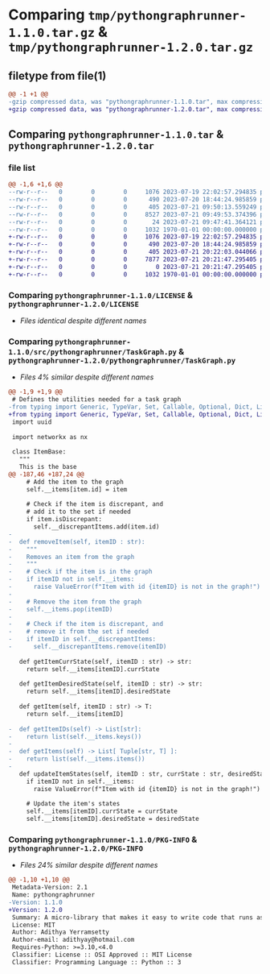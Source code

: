 # Comparing `tmp/pythongraphrunner-1.1.0.tar.gz` & `tmp/pythongraphrunner-1.2.0.tar.gz`

## filetype from file(1)

```diff
@@ -1 +1 @@
-gzip compressed data, was "pythongraphrunner-1.1.0.tar", max compression
+gzip compressed data, was "pythongraphrunner-1.2.0.tar", max compression
```

## Comparing `pythongraphrunner-1.1.0.tar` & `pythongraphrunner-1.2.0.tar`

### file list

```diff
@@ -1,6 +1,6 @@
--rw-r--r--   0        0        0     1076 2023-07-19 22:02:57.294835 pythongraphrunner-1.1.0/LICENSE
--rw-r--r--   0        0        0      490 2023-07-20 18:44:24.985859 pythongraphrunner-1.1.0/README.md
--rw-r--r--   0        0        0      405 2023-07-21 09:50:13.559249 pythongraphrunner-1.1.0/pyproject.toml
--rw-r--r--   0        0        0     8527 2023-07-21 09:49:53.374396 pythongraphrunner-1.1.0/src/pythongraphrunner/TaskGraph.py
--rw-r--r--   0        0        0       24 2023-07-21 09:47:41.364121 pythongraphrunner-1.1.0/src/pythongraphrunner/__init__.py
--rw-r--r--   0        0        0     1032 1970-01-01 00:00:00.000000 pythongraphrunner-1.1.0/PKG-INFO
+-rw-r--r--   0        0        0     1076 2023-07-19 22:02:57.294835 pythongraphrunner-1.2.0/LICENSE
+-rw-r--r--   0        0        0      490 2023-07-20 18:44:24.985859 pythongraphrunner-1.2.0/README.md
+-rw-r--r--   0        0        0      405 2023-07-21 20:22:03.044066 pythongraphrunner-1.2.0/pyproject.toml
+-rw-r--r--   0        0        0     7877 2023-07-21 20:21:47.295405 pythongraphrunner-1.2.0/pythongraphrunner/TaskGraph.py
+-rw-r--r--   0        0        0        0 2023-07-21 20:21:47.295405 pythongraphrunner-1.2.0/pythongraphrunner/__init__.py
+-rw-r--r--   0        0        0     1032 1970-01-01 00:00:00.000000 pythongraphrunner-1.2.0/PKG-INFO
```

### Comparing `pythongraphrunner-1.1.0/LICENSE` & `pythongraphrunner-1.2.0/LICENSE`

 * *Files identical despite different names*

### Comparing `pythongraphrunner-1.1.0/src/pythongraphrunner/TaskGraph.py` & `pythongraphrunner-1.2.0/pythongraphrunner/TaskGraph.py`

 * *Files 4% similar despite different names*

```diff
@@ -1,9 +1,9 @@
 # Defines the utilities needed for a task graph
-from typing import Generic, TypeVar, Set, Callable, Optional, Dict, List, Tuple
+from typing import Generic, TypeVar, Set, Callable, Optional, Dict, List
 import uuid
 
 import networkx as nx
 
 class ItemBase:
   """
   This is the base
@@ -187,46 +187,24 @@
     # Add the item to the graph
     self.__items[item.id] = item
 
     # Check if the item is discrepant, and
     # add it to the set if needed
     if item.isDiscrepant:
       self.__discrepantItems.add(item.id)
-    
-  def removeItem(self, itemID : str):
-    """
-    Removes an item from the graph
-    """
-    # Check if the item is in the graph
-    if itemID not in self.__items:
-      raise ValueError(f"Item with id {itemID} is not in the graph!")
-    
-    # Remove the item from the graph
-    self.__items.pop(itemID)
-
-    # Check if the item is discrepant, and
-    # remove it from the set if needed
-    if itemID in self.__discrepantItems:
-      self.__discrepantItems.remove(itemID)
   
   def getItemCurrState(self, itemID : str) -> str:
     return self.__items[itemID].currState
 
   def getItemDesiredState(self, itemID : str) -> str:
     return self.__items[itemID].desiredState
 
   def getItem(self, itemID : str) -> T:
     return self.__items[itemID]
   
-  def getItemIDs(self) -> List[str]:
-    return list(self.__items.keys())
-  
-  def getItems(self) -> List[ Tuple[str, T] ]:
-    return list(self.__items.items())
-  
   def updateItemStates(self, itemID : str, currState : str, desiredState : str):
     if itemID not in self.__items:
       raise ValueError(f"Item with id {itemID} is not in the graph!")
   
     # Update the item's states
     self.__items[itemID].currState = currState
     self.__items[itemID].desiredState = desiredState
```

### Comparing `pythongraphrunner-1.1.0/PKG-INFO` & `pythongraphrunner-1.2.0/PKG-INFO`

 * *Files 24% similar despite different names*

```diff
@@ -1,10 +1,10 @@
 Metadata-Version: 2.1
 Name: pythongraphrunner
-Version: 1.1.0
+Version: 1.2.0
 Summary: A micro-library that makes it easy to write code that runs as part of a state machine.
 License: MIT
 Author: Adithya Yerramsetty
 Author-email: adithyay@hotmail.com
 Requires-Python: >=3.10,<4.0
 Classifier: License :: OSI Approved :: MIT License
 Classifier: Programming Language :: Python :: 3
```


